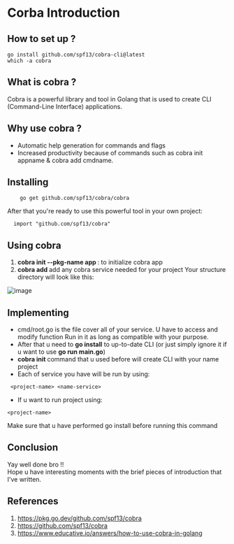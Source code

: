 # Corba Introduction

## How to set up ?
```shell
go install github.com/spf13/cobra-cli@latest
which -a cobra
```
## What is cobra ?
Cobra is a powerful library and tool in Golang that is used to create CLI (Command-Line Interface) applications.

## Why use cobra ?
- Automatic help generation for commands and flags
- Increased productivity because of commands such as cobra init appname & cobra add cmdname.
## Installing
```shell
    go get github.com/spf13/cobra/cobra
```
After that you're ready to use this powerful tool in your own project:
```shell
  import "github.com/spf13/cobra"
```

## Using cobra
1. <strong>cobra init --pkg-name app </strong> : to initialize cobra app
2. <strong>cobra add  </strong>add any cobra service needed for your project
Your structure directory will look like this: 

![image](https://user-images.githubusercontent.com/76799846/184332024-e7d227dc-7d80-43a9-beb9-62a71adca6dd.png)

## Implementing
- cmd/root.go is the file cover all of your service. U have to access and modify function Run in it as long as compatible with your purpose.
- After that u need to <strong>go install</strong> to up-to-date CLI (or just simply ignore it if u want to use <strong>go run main.go</strong>)
- <strong>cobra init </strong> command that u used before will create CLI with your name project
- Each of service you have will be run by using: 
```
 <project-name> <name-service> 
```
- If u want to run project using:
```
<project-name>
 ```
Make sure that u have performed go install before running this command

## Conclusion
Yay well done bro !! \
Hope u have interesting moments with the brief pieces of introduction that I've written.

## References
1. https://pkg.go.dev/github.com/spf13/cobra
2. https://github.com/spf13/cobra
3. https://www.educative.io/answers/how-to-use-cobra-in-golang